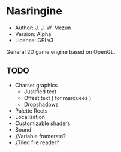 # Nasringine

* Author: J. J. W. Mezun
* Version: Alpha
* License: GPLv3

General 2D game engine based on OpenGL.

## TODO

* Charset graphics
    * Justified text
    * Offset text ( for marquees )
    * Dropshadows
* Palette Rects
* Localization
* Customizable shaders
* Sound
* ¿Variable framerate?
* ¿Tiled file reader?